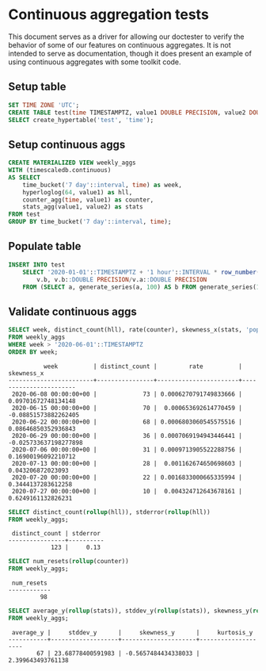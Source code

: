 # Continuous aggregation tests

This document serves as a driver for allowing our doctester to verify the behavior of some of our features on continuous aggregates.  It is not intended to serve as documentation, though it does present an example of using continuous aggregates with some toolkit code.

## Setup table
```SQL ,non-transactional,ignore-output
SET TIME ZONE 'UTC';
CREATE TABLE test(time TIMESTAMPTZ, value1 DOUBLE PRECISION, value2 DOUBLE PRECISION);
SELECT create_hypertable('test', 'time');
```

## Setup continuous aggs
```SQL ,non-transactional,ignore-output
CREATE MATERIALIZED VIEW weekly_aggs
WITH (timescaledb.continuous)
AS SELECT
    time_bucket('7 day'::interval, time) as week,
    hyperloglog(64, value1) as hll,
    counter_agg(time, value1) as counter,
    stats_agg(value1, value2) as stats
FROM test
GROUP BY time_bucket('7 day'::interval, time);
```

## Populate table

```SQL ,non-transactional,ignore-output
INSERT INTO test
    SELECT '2020-01-01'::TIMESTAMPTZ + '1 hour'::INTERVAL * row_number() OVER (),
        v.b, v.b::DOUBLE PRECISION/v.a::DOUBLE PRECISION
    FROM (SELECT a, generate_series(a, 100) AS b FROM generate_series(1, 100) a) v;
```

## Validate continuous aggs

```SQL
SELECT week, distinct_count(hll), rate(counter), skewness_x(stats, 'population')
FROM weekly_aggs
WHERE week > '2020-06-01'::TIMESTAMPTZ
ORDER BY week;
```

```output
          week          | distinct_count |         rate          |      skewness_x
------------------------+----------------+-----------------------+-----------------------
 2020-06-08 00:00:00+00 |             73 | 0.0006270791749833666 |   0.09701672748134148
 2020-06-15 00:00:00+00 |             70 |  0.000653692614770459 |  -0.08851573882262405
 2020-06-22 00:00:00+00 |             68 | 0.0006803060545575516 |   0.08646850352936843
 2020-06-29 00:00:00+00 |             36 | 0.0007069194943446441 | -0.025733637198277898
 2020-07-06 00:00:00+00 |             31 | 0.0009713905522288756 |   0.16900196092210712
 2020-07-13 00:00:00+00 |             28 |  0.001162674650698603 |     0.043206872023093
 2020-07-20 00:00:00+00 |             22 | 0.0016833000665335994 |    0.3444137283612258
 2020-07-27 00:00:00+00 |             10 |  0.004324712643678161 |    0.6249161132826231
```

```SQL
SELECT distinct_count(rollup(hll)), stderror(rollup(hll))
FROM weekly_aggs;
```

```output
 distinct_count | stderror
----------------+----------
            123 |     0.13
```

```SQL
SELECT num_resets(rollup(counter))
FROM weekly_aggs;
```

```output
 num_resets
------------
         98
```

```SQL
SELECT average_y(rollup(stats)), stddev_y(rollup(stats)), skewness_y(rollup(stats), 'population'), kurtosis_y(rollup(stats), 'population')
FROM weekly_aggs;
```

```output
 average_y |     stddev_y      |     skewness_y      |     kurtosis_y
-----------+-------------------+---------------------+--------------------
        67 | 23.68778400591983 | -0.5657484434338033 | 2.399643493761138
```
